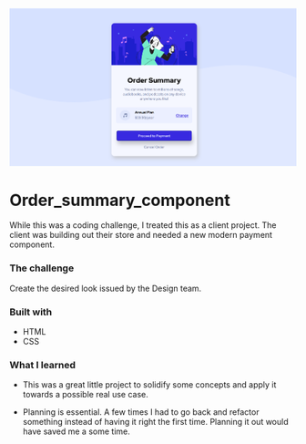<p align="center">
  <img src="./images/final_component.PNG" width="600"/>
</p>

# Order_summary_component

While this was a coding challenge, I treated this as a client project. The client was building out their store and needed a new modern payment component.

### The challenge

Create the desired look issued by the Design team.

### Built with

- HTML
- CSS

### What I learned

- This was a great little project to solidify some concepts and apply it towards a possible real use case.

- Planning is essential. A few times I had to go back and refactor something instead of having it right the first time. Planning it out would have saved me a some time.
